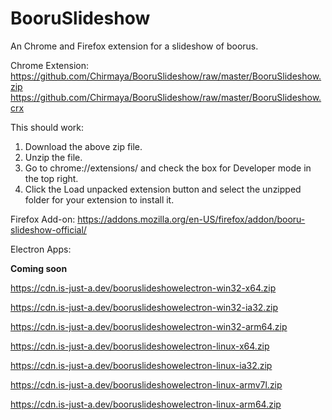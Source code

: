 # BooruSlideshow
An Chrome and Firefox extension for a slideshow of boorus.

Chrome Extension:
https://github.com/Chirmaya/BooruSlideshow/raw/master/BooruSlideshow.zip
https://github.com/Chirmaya/BooruSlideshow/raw/master/BooruSlideshow.crx

This should work:
1. Download the above zip file.
3. Unzip the file.
4. Go to chrome://extensions/ and check the box for Developer mode in the top right.
5. Click the Load unpacked extension button and select the unzipped folder for your extension to install it.

Firefox Add-on:
https://addons.mozilla.org/en-US/firefox/addon/booru-slideshow-official/

Electron Apps:

**Coming soon**

https://cdn.is-just-a.dev/booruslideshowelectron-win32-x64.zip

https://cdn.is-just-a.dev/booruslideshowelectron-win32-ia32.zip

https://cdn.is-just-a.dev/booruslideshowelectron-win32-arm64.zip

https://cdn.is-just-a.dev/booruslideshowelectron-linux-x64.zip

https://cdn.is-just-a.dev/booruslideshowelectron-linux-ia32.zip

https://cdn.is-just-a.dev/booruslideshowelectron-linux-armv7l.zip

https://cdn.is-just-a.dev/booruslideshowelectron-linux-arm64.zip